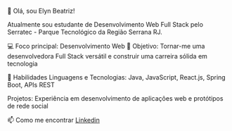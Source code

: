 👋 Olá, sou Elyn Beatriz!

Atualmente sou estudante de Desenvolvimento Web Full Stack pelo Serratec - Parque Tecnológico da Região Serrana RJ.

💻 Foco principal: Desenvolvimento Web
🎯 Objetivo: Tornar-me uma desenvolvedora Full Stack versátil e construir uma carreira sólida em tecnologia

🌱 Habilidades
Linguagens e Tecnologias: Java, JavaScript, React.js, Spring Boot, APIs REST

Projetos: Experiência em desenvolvimento de aplicações web e protótipos de rede social

📫 Como me encontrar
[Linkedin](https://www.linkedin.com/in/elyn-beatriz-v-959381150/) 
